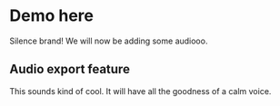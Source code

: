 # Demo here
Silence brand!
We will now be adding some audiooo.

## Audio export feature
This sounds kind of cool. It will have all the goodness of a calm voice.
